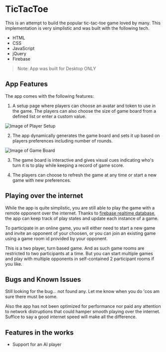 # TicTacToe

This is an attempt to build the popular tic-tac-toe game loved by many. This implementation is very simplistic and was built with the following tech.

* HTML
* CSS
* JavaScript
* jQuery
* Firebase

> Note: App was built for Desktop ONLY

## App Features

The app comes with the following features:

1. A setup page where players can choose an avatar and token to use in the game. The players can also choose the size of game board from a defined list or enter a custom value.

![Image of Player Setup](https://drive.google.com/uc?export=view&id=1K7msBuNtdaCJIhss9y6sfLlmKgwW3KkI)


2. The app dynamically generates the game board and sets it up based on players preferences including number of rounds.

![Image of Game Board](https://drive.google.com/uc?export=view&id=1Q7Pmp6ZpkrJc0gNgK3PJVyWcqzhcsMnO)

3. The game board is interactive and gives visual cues indicating who's turn it is to play while keeping a record of game score.

4. The players can choose to refresh the game at any time or start a new game with new preferences.


## Playing over the internet
While the app is quite simplistic, you are still able to play the game with a remote opponent over the internet. Thanks to [firebase realtime database](https://firebase.google.com/products/realtime-database), the app can keep track of play states and update each instance of a game.

To participate in an online game, you will either need to start a new game and invite an opponent of your choosen, or you can join an existing game using a game room id provided by your opponent.

This is a two player, turn based game. And as such game rooms are restricted to two participants at a time. But you can start multiple games and play with multiple opponents in self-contained 2 participant rooms if you like.

## Bugs and Known Issues
Still looking for the bug... not found any. Let me know when you do 'cos am sure there must be some.

Also the app has not been optimized for performance nor paid any attention to network distruptions that could hamper smooth playing over the internet. Suffice to say a good internet speed will make all the difference.

## Features in the works

- Support for an AI player
